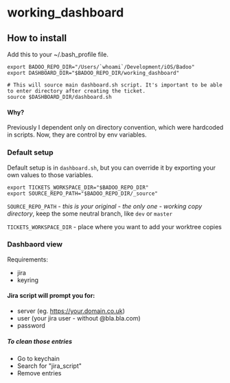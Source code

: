 # working_dashboard

## How to install

Add this to your ~/.bash_profile file.

```
export BADOO_REPO_DIR="/Users/`whoami`/Development/iOS/Badoo"
export DASHBOARD_DIR="$BADOO_REPO_DIR/working_dashboard"

# This will source main dashboard.sh script. It's important to be able to enter directory after creating the ticket.
source $DASHBOARD_DIR/dashboard.sh
```

#### Why?

Previously I dependent only on directory convention, which were hardcoded in scripts. Now, they are control by env variables.

### Default setup

Default setup is in `dashboard.sh`, but you can override it by exporting your own values to those variables.

```
export TICKETS_WORKSPACE_DIR="$BADOO_REPO_DIR"
export SOURCE_REPO_PATH="$BADOO_REPO_DIR/_source"
```

`SOURCE_REPO_PATH` - *this is your original - the only one - working copy directory*, keep the some neutral branch, like `dev` or `master`

`TICKETS_WORKSPACE_DIR` - place where you want to add your worktree copies

### Dashbaord view

Requirements:

* jira
* keyring

#### Jira script will prompt you for:

* server (eg. https://your.domain.co.uk)
* user (your jira user - without @bla.bla.com)
* password

##### To clean those entries

* Go to keychain
* Search for "jira_script"
* Remove entries

